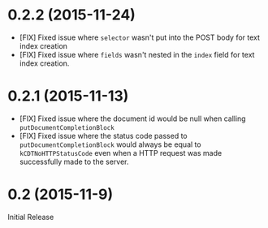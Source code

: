 # 0.2.2 (2015-11-24)

- [FIX] Fixed issue where `selector` wasn't put into the POST body for text index
  creation
- [FIX] Fixed issue where `fields` wasn't nested in the `index` field for text
   index creation.

# 0.2.1 (2015-11-13)

- [FIX] Fixed issue where the document id would be null
  when calling `putDocumentCompletionBlock`
- [FIX] Fixed issue where the status code passed to `putDocumentCompletionBlock`
  would always be equal to `kCDTNoHTTPStatusCode` even when a HTTP request was
  made successfully made to the server.

# 0.2 (2015-11-9)

Initial Release
